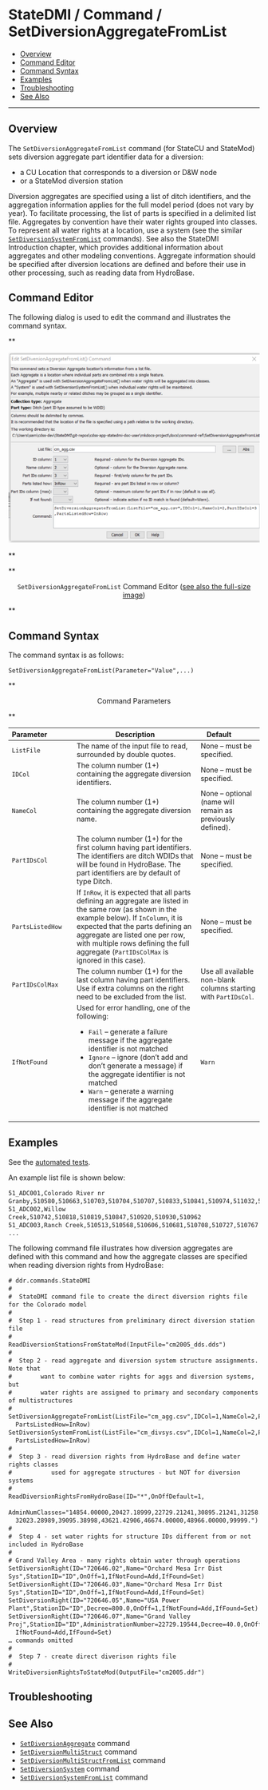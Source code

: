 # StateDMI / Command / SetDiversionAggregateFromList #

* [Overview](#overview)
* [Command Editor](#command-editor)
* [Command Syntax](#command-syntax)
* [Examples](#examples)
* [Troubleshooting](#troubleshooting)
* [See Also](#see-also)

-------------------------

## Overview ##

The `SetDiversionAggregateFromList` command (for StateCU and StateMod) sets
diversion aggregate part identifier data for a diversion:

* a CU Location that corresponds to a diversion or D&W node
* or a StateMod diversion station

Diversion aggregates are specified using a list of ditch identifiers,
and the aggregation information applies for the full model period (does not vary by year).
To facilitate processing, the list of parts is specified in a delimited list file.
Aggregates by convention have their water rights grouped into classes.
To represent all water rights at a location, use a system (see the similar
[`SetDiversionSystemFromList`](../SetDiversionSystemFromList/SetDiversionSystemFromList.md) commands).
See also the StateDMI Introduction chapter, which provides additional information
about aggregates and other modeling conventions.
Aggregate information should be specified after diversion locations are defined and
before their use in other processing, such as reading data from HydroBase.

## Command Editor ##

The following dialog is used to edit the command and illustrates the command syntax.

**<p style="text-align: center;">
![SetDiversionAggregateFromList](SetDiversionAggregateFromList.png)
</p>**

**<p style="text-align: center;">
`SetDiversionAggregateFromList` Command Editor (<a href="../SetDiversionAggregateFromList.png">see also the full-size image</a>)
</p>**

## Command Syntax ##

The command syntax is as follows:

```text
SetDiversionAggregateFromList(Parameter="Value",...)
```
**<p style="text-align: center;">
Command Parameters
</p>**

| **Parameter**&nbsp;&nbsp;&nbsp;&nbsp;&nbsp;&nbsp;&nbsp;&nbsp;&nbsp;&nbsp;&nbsp;&nbsp; | **Description** | **Default**&nbsp;&nbsp;&nbsp;&nbsp;&nbsp;&nbsp;&nbsp;&nbsp;&nbsp;&nbsp; |
| --------------|-----------------|----------------- |
| `ListFile`| The name of the input file to read, surrounded by double quotes. | None – must be specified. |
| `IDCol`| The column number (1+) containing the aggregate diversion identifiers. | None – must be specified. |
| `NameCol`| The column number (1+) containing the aggregate diversion name. | None – optional (name will remain as previously defined). |
| `PartIDsCol`| The column number (1+) for the first column having part identifiers.  The identifiers are ditch WDIDs that will be found in HydroBase.  The part identifiers are by default of type Ditch. | None – must be specified. |
| `PartsListedHow`| If `InRow`, it is expected that all parts defining an aggregate are listed in the same row (as shown in the example below).  If `InColumn`, it is expected that the parts defining an aggregate are listed one per row, with multiple rows defining the full aggregate (`PartIDsColMax` is ignored in this case). | None – must be specified. |
| `PartIDsColMax`| The column number (1+) for the last column having part identifiers.  Use if extra columns on the right need to be excluded from the list. | Use all available non-blank columns starting with `PartIDsCol`. |
| `IfNotFound`| Used for error handling, one of the following: <ul><li>`Fail` – generate a failure message if the aggregate identifier is not matched</li><li>`Ignore` – ignore (don’t add and don’t generate a message) if the aggregate identifier is not matched</li><li>`Warn` – generate a warning message if the aggregate identifier is not matched</li></ul> | `Warn` |

## Examples ##

See the [automated tests](https://github.com/OpenCDSS/cdss-app-statedmi-test/tree/master/test/regression/commands/SetDiversionAggregateFromList).

An example list file is shown below:

```
51_ADC001,Colorado River nr Granby,510580,510663,510703,510704,510707,510833,510841,510974,511032,511033,511048
51_ADC002,Willow Creek,510742,510818,510819,510847,510920,510930,510962
51_ADC003,Ranch Creek,510513,510568,510606,510681,510708,510727,510767
...
```

The following command file illustrates how diversion aggregates are defined with this command
and how the aggregate classes are specified when reading diversion rights from HydroBase:

```
# ddr.commands.StateDMI
#
#  StateDMI command file to create the direct diversion rights file for the Colorado model
#
#  Step 1 - read structures from preliminary direct diversion station file
#
ReadDiversionStationsFromStateMod(InputFile="cm2005_dds.dds")
#
#  Step 2 - read aggregate and diversion system structure assignments.  Note that
#        want to combine water rights for aggs and diversion systems, but
#        water rights are assigned to primary and secondary components of multistructures
#
SetDiversionAggregateFromList(ListFile="cm_agg.csv",IDCol=1,NameCol=2,PartIDsCol=3,
  PartsListedHow=InRow)
SetDiversionSystemFromList(ListFile="cm_divsys.csv",IDCol=1,NameCol=2,PartIDsCol=3,
  PartsListedHow=InRow)
#
#  Step 3 - read diversion rights from HydroBase and define water rights classes
#           used for aggregate structures - but NOT for diversion systems
#
ReadDiversionRightsFromHydroBase(ID="*",OnOffDefault=1,
  AdminNumClasses="14854.00000,20427.18999,22729.21241,30895.21241,31258.00000,
  32023.28989,39095.38998,43621.42906,46674.00000,48966.00000,99999.")
#
#  Step 4 - set water rights for structure IDs different from or not included in HydroBase
#
# Grand Valley Area - many rights obtain water through operations
SetDiversionRight(ID="720646.02",Name="Orchard Mesa Irr Dist Sys",StationID="ID",OnOff=1,IfNotFound=Add,IfFound=Set)
SetDiversionRight(ID="720646.03",Name="Orchard Mesa Irr Dist Sys",StationID="ID",OnOff=1,IfNotFound=Add,IfFound=Set)
SetDiversionRight(ID="720646.05",Name="USA Power Plant",StationID="ID",Decree=800.0,OnOff=1,IfNotFound=Add,IfFound=Set)
SetDiversionRight(ID="720646.07",Name="Grand Valley Proj",StationID="ID",AdministrationNumber=22729.19544,Decree=40.0,OnOff=1,
  IfNotFound=Add,IfFound=Set)
… commands omitted
#
#  Step 7 - create direct diverison rights file
#
WriteDiversionRightsToStateMod(OutputFile="cm2005.ddr")
```

## Troubleshooting ##

## See Also ##

* [`SetDiversionAggregate`](../SetDiversionAggregate/SetDiversionAggregate.md) command
* [`SetDiversionMultiStruct`](../SetDiversionMultiStruct/SetDiversionMultiStruct.md) command
* [`SetDiversionMultiStructFromList`](../SetDiversionMultiStruct/SetDiversionMultiStructFromList.md) command
* [`SetDiversionSystem`](../SetDiversionSystem/SetDiversionSystem.md) command
* [`SetDiversionSystemFromList`](../SetDiversionSystemFromList/SetDiversionSystemFromList.md) command
